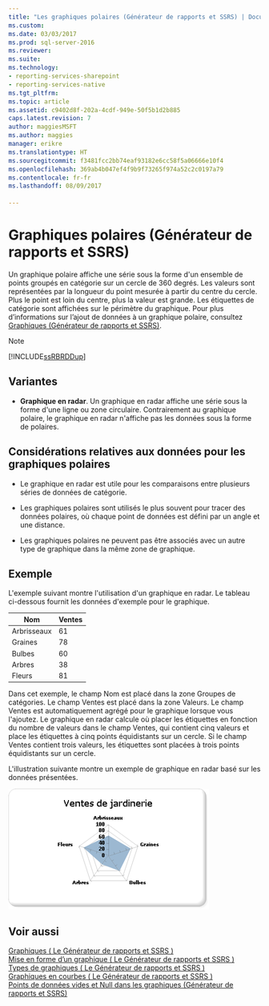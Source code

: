 ```yaml
---
title: "Les graphiques polaires (Générateur de rapports et SSRS) | Documents Microsoft"
ms.custom: 
ms.date: 03/03/2017
ms.prod: sql-server-2016
ms.reviewer: 
ms.suite: 
ms.technology:
- reporting-services-sharepoint
- reporting-services-native
ms.tgt_pltfrm: 
ms.topic: article
ms.assetid: c9402d8f-202a-4cdf-949e-50f5b1d2b885
caps.latest.revision: 7
author: maggiesMSFT
ms.author: maggies
manager: erikre
ms.translationtype: HT
ms.sourcegitcommit: f3481fcc2bb74eaf93182e6cc58f5a06666e10f4
ms.openlocfilehash: 369ab4b047ef4f9b9f73265f974a52c2c0197a79
ms.contentlocale: fr-fr
ms.lasthandoff: 08/09/2017

---
```

# <a name="polar-charts-report-builder-and-ssrs"></a>Graphiques polaires (Générateur de rapports et SSRS)
  Un graphique polaire affiche une série sous la forme d'un ensemble de points groupés en catégorie sur un cercle de 360 degrés. Les valeurs sont représentées par la longueur du point mesurée à partir du centre du cercle. Plus le point est loin du centre, plus la valeur est grande. Les étiquettes de catégorie sont affichées sur le périmètre du graphique. Pour plus d’informations sur l’ajout de données à un graphique polaire, consultez [Graphiques &#40;Générateur de rapports et SSRS&#41;](../../reporting-services/report-design/charts-report-builder-and-ssrs.md).  
  
> [!NOTE]  
>  [!INCLUDE[ssRBRDDup](../../includes/ssrbrddup-md.md)]  
  
## <a name="variations"></a>Variantes  
  
-   **Graphique en radar**. Un graphique en radar affiche une série sous la forme d'une ligne ou zone circulaire. Contrairement au graphique polaire, le graphique en radar n'affiche pas les données sous la forme de polaires.  
  
## <a name="data-considerations-for-polar-charts"></a>Considérations relatives aux données pour les graphiques polaires  
  
-   Le graphique en radar est utile pour les comparaisons entre plusieurs séries de données de catégorie.  
  
-   Les graphiques polaires sont utilisés le plus souvent pour tracer des données polaires, où chaque point de données est défini par un angle et une distance.  
  
-   Les graphiques polaires ne peuvent pas être associés avec un autre type de graphique dans la même zone de graphique.  
  
## <a name="example"></a>Exemple  
 L'exemple suivant montre l'utilisation d'un graphique en radar. Le tableau ci-dessous fournit les données d'exemple pour le graphique.  
  
|Nom|Ventes|  
|----------|-----------|  
|Arbrisseaux|61|  
|Graines|78|  
|Bulbes|60|  
|Arbres|38|  
|Fleurs|81|  
  
 Dans cet exemple, le champ Nom est placé dans la zone Groupes de catégories. Le champ Ventes est placé dans la zone Valeurs. Le champ Ventes est automatiquement agrégé pour le graphique lorsque vous l'ajoutez. Le graphique en radar calcule où placer les étiquettes en fonction du nombre de valeurs dans le champ Ventes, qui contient cinq valeurs et place les étiquettes à cinq points équidistants sur un cercle. Si le champ Ventes contient trois valeurs, les étiquettes sont placées à trois points équidistants sur un cercle.  
  
 L'illustration suivante montre un exemple de graphique en radar basé sur les données présentées.  
  
 ![Graphique en radar](../../reporting-services/report-design/media/rs-radarchart.gif "Graphique en radar")  
  
## <a name="see-also"></a>Voir aussi  
 [Graphiques &#40; Le Générateur de rapports et SSRS &#41;](../../reporting-services/report-design/charts-report-builder-and-ssrs.md)   
 [Mise en forme d’un graphique &#40; Le Générateur de rapports et SSRS &#41;](../../reporting-services/report-design/formatting-a-chart-report-builder-and-ssrs.md)   
 [Types de graphiques &#40; Le Générateur de rapports et SSRS &#41;](../../reporting-services/report-design/chart-types-report-builder-and-ssrs.md)   
 [Graphiques en courbes &#40; Le Générateur de rapports et SSRS &#41;](../../reporting-services/report-design/line-charts-report-builder-and-ssrs.md)   
 [Points de données vides et Null dans les graphiques &#40;Générateur de rapports et SSRS&#41;](../../reporting-services/report-design/empty-and-null-data-points-in-charts-report-builder-and-ssrs.md)  
  
  
